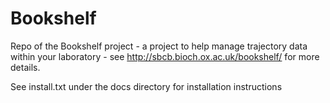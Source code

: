 # Bookshelf
Repo of the Bookshelf project - a project to help manage trajectory data within your laboratory - see http://sbcb.bioch.ox.ac.uk/bookshelf/ for more details.

See install.txt under the docs directory for installation instructions
